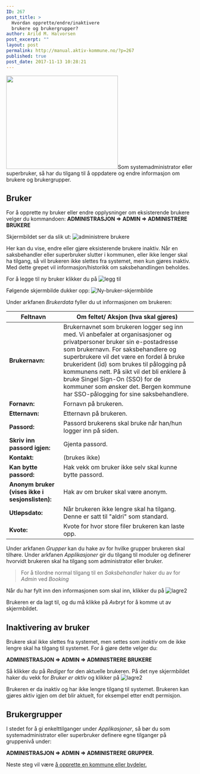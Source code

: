 ```yaml
---
ID: 267
post_title: >
  Hvordan opprette/endre/inaktivere
  brukere og brukergrupper?
author: Arild M. Halvorsen
post_excerpt: ""
layout: post
permalink: http://manual.aktiv-kommune.no/?p=267
published: true
post_date: 2017-11-13 10:28:21
---
```

<img src="http://manual.aktiv-kommune.no/wp-content/uploads/2017/11/Ny-bruker-skjermbilde-300x250.png" alt="" width="300" height="250" class="alignnone size-medium wp-image-1165" />Som systemadministrator eller superbruker, så har du tilgang til å oppdatere og endre informasjon om brukere og brukergrupper.  

## Bruker

For å opprette ny bruker eller endre opplysninger om eksisterende brukere velger du kommandoen:
<strong>ADMINISTRASJON => ADMIN => ADMINISTRERE BRUKERE</strong> 

Skjermbildet ser da slik ut: 
![administrere brukere](http://manual.aktiv-kommune.no/wp-content/uploads/2018/02/brukereogbrukergrupper.png)

Her kan du vise, endre eller gjøre eksisterende brukere inaktiv. Når en saksbehandler eller superbruker slutter i kommunen, eller ikke lenger skal ha tilgang, så vil brukeren ikke slettes fra systemet, men kun gjøres inaktiv. Med dette grepet vil informasjon/historikk om saksbehandlingen beholdes.

For å legge til ny bruker klikker du på
![legg til](http://manual.aktiv-kommune.no/wp-content/uploads/2017/12/leggtil.png)

Følgende skjermbilde dukker opp:
![Ny-bruker-skjermbilde](http://manual.aktiv-kommune.no/wp-content/uploads/2017/11/Ny-bruker-skjermbilde.png)

Under arkfanen *Brukerdata* fyller du ut informasjonen om brukeren:

**Feltnavn**| Om feltet/ Aksjon (hva skal gjøres)
--------------------------|---------------------------------------------
**Brukernavn:** |Brukernavnet som brukeren logger seg inn med. Vi anbefaler at organisasjoner og privatpersoner bruker sin e-postadresse som brukernavn. For saksbehandlere og superbrukere vil det være en fordel å bruke brukerident (id) som brukes til pålogging på kommunens nett. På sikt vil det bli enklere å bruke Singel Sign-On (SSO) for de kommuner som ønsker det. Bergen kommune har SSO-pålogging for sine saksbehandlere.
**Fornavn:** |Fornavn på brukeren.
**Etternavn:** |Etternavn på brukeren.
**Passord:** |Passord brukerens skal bruke når han/hun logger inn på siden.
**Skriv inn passord igjen:** |Gjenta passord.
**Kontakt:**| (brukes ikke)
**Kan bytte passord:** |Hak vekk om bruker ikke selv skal kunne bytte passord.
**Anonym bruker (vises ikke i sesjonslisten):** |Hak av om bruker skal være anonym. 
**Utløpsdato:** |Når brukeren ikke lengre skal ha tilgang. Denne er satt til "aldri" som standard. 
**Kvote:** |Kvote for hvor store filer brukeren kan laste opp. 

Under arkfanen *Grupper* kan du hake av for hvilke grupper brukeren skal tilhøre. 
Under arkfanen *Applikasjoner* gir du tilgang til moduler og definerer hvorvidt brukeren skal ha tilgang som administrator eller bruker. 
> For å tilordne normal tilgang til en *Saksbehandler* haker du av for *Admin* ved *Booking*

Når du har fylt inn den informasjonen som skal inn, klikker du på 
![lagre2](http://manual.aktiv-kommune.no/wp-content/uploads/2017/12/lagre2.png)

Brukeren er da lagt til, og du må klikke på *Avbryt* for å komme ut av skjermbildet. 

## Inaktivering av bruker

Brukere skal ikke slettes fra systemet, men settes som <em>inaktiv</em> om de ikke lengre skal ha tilgang til systemet. For å gjøre dette velger du: 

<strong>ADMINISTRASJON => ADMIN => ADMINISTRERE BRUKERE</strong>

Så klikker du på *Rediger* for den aktuelle brukeren. På det nye skjermbildet haker du vekk for *Bruker er aktiv* og klikker på 
![lagre2](http://manual.aktiv-kommune.no/wp-content/uploads/2017/12/lagre2.png)

Brukeren er da inaktiv og har ikke lengre tilgang til systemet. Brukeren kan gjøres aktiv igjen om det blir aktuelt, for eksempel etter endt permisjon.

## Brukergrupper

I stedet for å gi enkelttilganger under *Applikasjoner*, så bør du som systemadministrator eller superbruker definere egne tilganger på gruppenivå under: 

<strong>ADMINISTRASJON => ADMIN => ADMINISTRERE GRUPPER.</strong>


Neste steg vil være [å opprette en kommune eller bydeler.](https://manual.aktiv-kommune.no/?p=291)